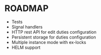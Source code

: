 ROADMAP
========

* Tests
* Signal handlers
* HTTP rest API for edit duties configuration
* Persistent storage for duties configuration
* Multiple instance mode with ex-locks
* HELM support
